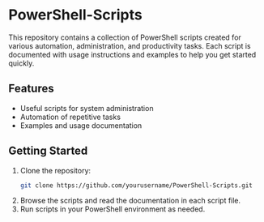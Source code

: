 # PowerShell-Scripts

This repository contains a collection of PowerShell scripts created for various automation, administration, and productivity tasks. Each script is documented with usage instructions and examples to help you get started quickly.

## Features

- Useful scripts for system administration
- Automation of repetitive tasks
- Examples and usage documentation

## Getting Started

1. Clone the repository:
    ```sh
    git clone https://github.com/yourusername/PowerShell-Scripts.git
    ```
2. Browse the scripts and read the documentation in each script file.
3. Run scripts in your PowerShell environment as needed.

